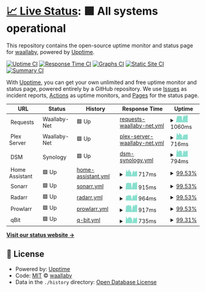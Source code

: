# [📈 Live Status](https://waallaby.github.io/up-time): <!--live status--> **🟩 All systems operational**

This repository contains the open-source uptime monitor and status page for [waallaby](https://waallaby.github.io/up-time), powered by [Upptime](https://github.com/upptime/upptime).

[![Uptime CI](https://github.com/waallaby/up-time/workflows/Uptime%20CI/badge.svg)](https://github.com/waallaby/up-time/actions?query=workflow%3A%22Uptime+CI%22)
[![Response Time CI](https://github.com/waallaby/up-time/workflows/Response%20Time%20CI/badge.svg)](https://github.com/waallaby/up-time/actions?query=workflow%3A%22Response+Time+CI%22)
[![Graphs CI](https://github.com/waallaby/up-time/workflows/Graphs%20CI/badge.svg)](https://github.com/waallaby/up-time/actions?query=workflow%3A%22Graphs+CI%22)
[![Static Site CI](https://github.com/waallaby/up-time/workflows/Static%20Site%20CI/badge.svg)](https://github.com/waallaby/up-time/actions?query=workflow%3A%22Static+Site+CI%22)
[![Summary CI](https://github.com/waallaby/up-time/workflows/Summary%20CI/badge.svg)](https://github.com/waallaby/up-time/actions?query=workflow%3A%22Summary+CI%22)

With [Upptime](https://upptime.js.org), you can get your own unlimited and free uptime monitor and status page, powered entirely by a GitHub repository. We use [Issues](https://github.com/waallaby/up-time/issues) as incident reports, [Actions](https://github.com/waallaby/up-time/actions) as uptime monitors, and [Pages](https://waallaby.github.io/up-time) for the status page.

<!--start: status pages-->
<!-- This summary is generated by Upptime (https://github.com/upptime/upptime) -->
<!-- Do not edit this manually, your changes will be overwritten -->
<!-- prettier-ignore -->
| URL | Status | History | Response Time | Uptime |
| --- | ------ | ------- | ------------- | ------ |
| <img alt="" src="https://request.waallaby.net/favicon.ico" height="13"> Requests | Waallaby-Net | 🟩 Up | [requests-waallaby-net.yml](https://github.com/waallaby/up-time/commits/HEAD/history/requests-waallaby-net.yml) | <details><summary><img alt="Response time graph" src="./graphs/requests-waallaby-net/response-time-week.png" height="20"> 1060ms</summary><br><a href="https://status.waallaby.net/history/requests-waallaby-net"><img alt="Response time 1318" src="https://img.shields.io/endpoint?url=https%3A%2F%2Fraw.githubusercontent.com%2Fwaallaby%2Fup-time%2FHEAD%2Fapi%2Frequests-waallaby-net%2Fresponse-time.json"></a><br><a href="https://status.waallaby.net/history/requests-waallaby-net"><img alt="24-hour response time 1102" src="https://img.shields.io/endpoint?url=https%3A%2F%2Fraw.githubusercontent.com%2Fwaallaby%2Fup-time%2FHEAD%2Fapi%2Frequests-waallaby-net%2Fresponse-time-day.json"></a><br><a href="https://status.waallaby.net/history/requests-waallaby-net"><img alt="7-day response time 1060" src="https://img.shields.io/endpoint?url=https%3A%2F%2Fraw.githubusercontent.com%2Fwaallaby%2Fup-time%2FHEAD%2Fapi%2Frequests-waallaby-net%2Fresponse-time-week.json"></a><br><a href="https://status.waallaby.net/history/requests-waallaby-net"><img alt="30-day response time 1087" src="https://img.shields.io/endpoint?url=https%3A%2F%2Fraw.githubusercontent.com%2Fwaallaby%2Fup-time%2FHEAD%2Fapi%2Frequests-waallaby-net%2Fresponse-time-month.json"></a><br><a href="https://status.waallaby.net/history/requests-waallaby-net"><img alt="1-year response time 1318" src="https://img.shields.io/endpoint?url=https%3A%2F%2Fraw.githubusercontent.com%2Fwaallaby%2Fup-time%2FHEAD%2Fapi%2Frequests-waallaby-net%2Fresponse-time-year.json"></a></details> | <details><summary><a href="https://status.waallaby.net/history/requests-waallaby-net">99.53%</a></summary><a href="https://status.waallaby.net/history/requests-waallaby-net"><img alt="All-time uptime 99.59%" src="https://img.shields.io/endpoint?url=https%3A%2F%2Fraw.githubusercontent.com%2Fwaallaby%2Fup-time%2FHEAD%2Fapi%2Frequests-waallaby-net%2Fuptime.json"></a><br><a href="https://status.waallaby.net/history/requests-waallaby-net"><img alt="24-hour uptime 100.00%" src="https://img.shields.io/endpoint?url=https%3A%2F%2Fraw.githubusercontent.com%2Fwaallaby%2Fup-time%2FHEAD%2Fapi%2Frequests-waallaby-net%2Fuptime-day.json"></a><br><a href="https://status.waallaby.net/history/requests-waallaby-net"><img alt="7-day uptime 99.53%" src="https://img.shields.io/endpoint?url=https%3A%2F%2Fraw.githubusercontent.com%2Fwaallaby%2Fup-time%2FHEAD%2Fapi%2Frequests-waallaby-net%2Fuptime-week.json"></a><br><a href="https://status.waallaby.net/history/requests-waallaby-net"><img alt="30-day uptime 98.41%" src="https://img.shields.io/endpoint?url=https%3A%2F%2Fraw.githubusercontent.com%2Fwaallaby%2Fup-time%2FHEAD%2Fapi%2Frequests-waallaby-net%2Fuptime-month.json"></a><br><a href="https://status.waallaby.net/history/requests-waallaby-net"><img alt="1-year uptime 99.59%" src="https://img.shields.io/endpoint?url=https%3A%2F%2Fraw.githubusercontent.com%2Fwaallaby%2Fup-time%2FHEAD%2Fapi%2Frequests-waallaby-net%2Fuptime-year.json"></a></details>
| <img alt="" src="https://plex.tv/favicon.ico" height="13"> Plex Server | Waallaby-Net | 🟩 Up | [plex-server-waallaby-net.yml](https://github.com/waallaby/up-time/commits/HEAD/history/plex-server-waallaby-net.yml) | <details><summary><img alt="Response time graph" src="./graphs/plex-server-waallaby-net/response-time-week.png" height="20"> 716ms</summary><br><a href="https://status.waallaby.net/history/plex-server-waallaby-net"><img alt="Response time 856" src="https://img.shields.io/endpoint?url=https%3A%2F%2Fraw.githubusercontent.com%2Fwaallaby%2Fup-time%2FHEAD%2Fapi%2Fplex-server-waallaby-net%2Fresponse-time.json"></a><br><a href="https://status.waallaby.net/history/plex-server-waallaby-net"><img alt="24-hour response time 742" src="https://img.shields.io/endpoint?url=https%3A%2F%2Fraw.githubusercontent.com%2Fwaallaby%2Fup-time%2FHEAD%2Fapi%2Fplex-server-waallaby-net%2Fresponse-time-day.json"></a><br><a href="https://status.waallaby.net/history/plex-server-waallaby-net"><img alt="7-day response time 716" src="https://img.shields.io/endpoint?url=https%3A%2F%2Fraw.githubusercontent.com%2Fwaallaby%2Fup-time%2FHEAD%2Fapi%2Fplex-server-waallaby-net%2Fresponse-time-week.json"></a><br><a href="https://status.waallaby.net/history/plex-server-waallaby-net"><img alt="30-day response time 672" src="https://img.shields.io/endpoint?url=https%3A%2F%2Fraw.githubusercontent.com%2Fwaallaby%2Fup-time%2FHEAD%2Fapi%2Fplex-server-waallaby-net%2Fresponse-time-month.json"></a><br><a href="https://status.waallaby.net/history/plex-server-waallaby-net"><img alt="1-year response time 856" src="https://img.shields.io/endpoint?url=https%3A%2F%2Fraw.githubusercontent.com%2Fwaallaby%2Fup-time%2FHEAD%2Fapi%2Fplex-server-waallaby-net%2Fresponse-time-year.json"></a></details> | <details><summary><a href="https://status.waallaby.net/history/plex-server-waallaby-net">99.53%</a></summary><a href="https://status.waallaby.net/history/plex-server-waallaby-net"><img alt="All-time uptime 92.89%" src="https://img.shields.io/endpoint?url=https%3A%2F%2Fraw.githubusercontent.com%2Fwaallaby%2Fup-time%2FHEAD%2Fapi%2Fplex-server-waallaby-net%2Fuptime.json"></a><br><a href="https://status.waallaby.net/history/plex-server-waallaby-net"><img alt="24-hour uptime 100.00%" src="https://img.shields.io/endpoint?url=https%3A%2F%2Fraw.githubusercontent.com%2Fwaallaby%2Fup-time%2FHEAD%2Fapi%2Fplex-server-waallaby-net%2Fuptime-day.json"></a><br><a href="https://status.waallaby.net/history/plex-server-waallaby-net"><img alt="7-day uptime 99.53%" src="https://img.shields.io/endpoint?url=https%3A%2F%2Fraw.githubusercontent.com%2Fwaallaby%2Fup-time%2FHEAD%2Fapi%2Fplex-server-waallaby-net%2Fuptime-week.json"></a><br><a href="https://status.waallaby.net/history/plex-server-waallaby-net"><img alt="30-day uptime 98.23%" src="https://img.shields.io/endpoint?url=https%3A%2F%2Fraw.githubusercontent.com%2Fwaallaby%2Fup-time%2FHEAD%2Fapi%2Fplex-server-waallaby-net%2Fuptime-month.json"></a><br><a href="https://status.waallaby.net/history/plex-server-waallaby-net"><img alt="1-year uptime 92.89%" src="https://img.shields.io/endpoint?url=https%3A%2F%2Fraw.githubusercontent.com%2Fwaallaby%2Fup-time%2FHEAD%2Fapi%2Fplex-server-waallaby-net%2Fuptime-year.json"></a></details>
| <img alt="" src="https://admin.waallaby.net/webman/favicon.ico" height="13"> DSM | Synology | 🟩 Up | [dsm-synology.yml](https://github.com/waallaby/up-time/commits/HEAD/history/dsm-synology.yml) | <details><summary><img alt="Response time graph" src="./graphs/dsm-synology/response-time-week.png" height="20"> 794ms</summary><br><a href="https://status.waallaby.net/history/dsm-synology"><img alt="Response time 873" src="https://img.shields.io/endpoint?url=https%3A%2F%2Fraw.githubusercontent.com%2Fwaallaby%2Fup-time%2FHEAD%2Fapi%2Fdsm-synology%2Fresponse-time.json"></a><br><a href="https://status.waallaby.net/history/dsm-synology"><img alt="24-hour response time 802" src="https://img.shields.io/endpoint?url=https%3A%2F%2Fraw.githubusercontent.com%2Fwaallaby%2Fup-time%2FHEAD%2Fapi%2Fdsm-synology%2Fresponse-time-day.json"></a><br><a href="https://status.waallaby.net/history/dsm-synology"><img alt="7-day response time 794" src="https://img.shields.io/endpoint?url=https%3A%2F%2Fraw.githubusercontent.com%2Fwaallaby%2Fup-time%2FHEAD%2Fapi%2Fdsm-synology%2Fresponse-time-week.json"></a><br><a href="https://status.waallaby.net/history/dsm-synology"><img alt="30-day response time 772" src="https://img.shields.io/endpoint?url=https%3A%2F%2Fraw.githubusercontent.com%2Fwaallaby%2Fup-time%2FHEAD%2Fapi%2Fdsm-synology%2Fresponse-time-month.json"></a><br><a href="https://status.waallaby.net/history/dsm-synology"><img alt="1-year response time 873" src="https://img.shields.io/endpoint?url=https%3A%2F%2Fraw.githubusercontent.com%2Fwaallaby%2Fup-time%2FHEAD%2Fapi%2Fdsm-synology%2Fresponse-time-year.json"></a></details> | <details><summary><a href="https://status.waallaby.net/history/dsm-synology">99.53%</a></summary><a href="https://status.waallaby.net/history/dsm-synology"><img alt="All-time uptime 99.55%" src="https://img.shields.io/endpoint?url=https%3A%2F%2Fraw.githubusercontent.com%2Fwaallaby%2Fup-time%2FHEAD%2Fapi%2Fdsm-synology%2Fuptime.json"></a><br><a href="https://status.waallaby.net/history/dsm-synology"><img alt="24-hour uptime 100.00%" src="https://img.shields.io/endpoint?url=https%3A%2F%2Fraw.githubusercontent.com%2Fwaallaby%2Fup-time%2FHEAD%2Fapi%2Fdsm-synology%2Fuptime-day.json"></a><br><a href="https://status.waallaby.net/history/dsm-synology"><img alt="7-day uptime 99.53%" src="https://img.shields.io/endpoint?url=https%3A%2F%2Fraw.githubusercontent.com%2Fwaallaby%2Fup-time%2FHEAD%2Fapi%2Fdsm-synology%2Fuptime-week.json"></a><br><a href="https://status.waallaby.net/history/dsm-synology"><img alt="30-day uptime 98.23%" src="https://img.shields.io/endpoint?url=https%3A%2F%2Fraw.githubusercontent.com%2Fwaallaby%2Fup-time%2FHEAD%2Fapi%2Fdsm-synology%2Fuptime-month.json"></a><br><a href="https://status.waallaby.net/history/dsm-synology"><img alt="1-year uptime 99.55%" src="https://img.shields.io/endpoint?url=https%3A%2F%2Fraw.githubusercontent.com%2Fwaallaby%2Fup-time%2FHEAD%2Fapi%2Fdsm-synology%2Fuptime-year.json"></a></details>
| <img alt="" src="https://assistant.waallaby.net/static/icons/favicon.ico" height="13"> Home Assistant | 🟩 Up | [home-assistant.yml](https://github.com/waallaby/up-time/commits/HEAD/history/home-assistant.yml) | <details><summary><img alt="Response time graph" src="./graphs/home-assistant/response-time-week.png" height="20"> 717ms</summary><br><a href="https://status.waallaby.net/history/home-assistant"><img alt="Response time 713" src="https://img.shields.io/endpoint?url=https%3A%2F%2Fraw.githubusercontent.com%2Fwaallaby%2Fup-time%2FHEAD%2Fapi%2Fhome-assistant%2Fresponse-time.json"></a><br><a href="https://status.waallaby.net/history/home-assistant"><img alt="24-hour response time 767" src="https://img.shields.io/endpoint?url=https%3A%2F%2Fraw.githubusercontent.com%2Fwaallaby%2Fup-time%2FHEAD%2Fapi%2Fhome-assistant%2Fresponse-time-day.json"></a><br><a href="https://status.waallaby.net/history/home-assistant"><img alt="7-day response time 717" src="https://img.shields.io/endpoint?url=https%3A%2F%2Fraw.githubusercontent.com%2Fwaallaby%2Fup-time%2FHEAD%2Fapi%2Fhome-assistant%2Fresponse-time-week.json"></a><br><a href="https://status.waallaby.net/history/home-assistant"><img alt="30-day response time 667" src="https://img.shields.io/endpoint?url=https%3A%2F%2Fraw.githubusercontent.com%2Fwaallaby%2Fup-time%2FHEAD%2Fapi%2Fhome-assistant%2Fresponse-time-month.json"></a><br><a href="https://status.waallaby.net/history/home-assistant"><img alt="1-year response time 713" src="https://img.shields.io/endpoint?url=https%3A%2F%2Fraw.githubusercontent.com%2Fwaallaby%2Fup-time%2FHEAD%2Fapi%2Fhome-assistant%2Fresponse-time-year.json"></a></details> | <details><summary><a href="https://status.waallaby.net/history/home-assistant">99.53%</a></summary><a href="https://status.waallaby.net/history/home-assistant"><img alt="All-time uptime 89.87%" src="https://img.shields.io/endpoint?url=https%3A%2F%2Fraw.githubusercontent.com%2Fwaallaby%2Fup-time%2FHEAD%2Fapi%2Fhome-assistant%2Fuptime.json"></a><br><a href="https://status.waallaby.net/history/home-assistant"><img alt="24-hour uptime 100.00%" src="https://img.shields.io/endpoint?url=https%3A%2F%2Fraw.githubusercontent.com%2Fwaallaby%2Fup-time%2FHEAD%2Fapi%2Fhome-assistant%2Fuptime-day.json"></a><br><a href="https://status.waallaby.net/history/home-assistant"><img alt="7-day uptime 99.53%" src="https://img.shields.io/endpoint?url=https%3A%2F%2Fraw.githubusercontent.com%2Fwaallaby%2Fup-time%2FHEAD%2Fapi%2Fhome-assistant%2Fuptime-week.json"></a><br><a href="https://status.waallaby.net/history/home-assistant"><img alt="30-day uptime 89.81%" src="https://img.shields.io/endpoint?url=https%3A%2F%2Fraw.githubusercontent.com%2Fwaallaby%2Fup-time%2FHEAD%2Fapi%2Fhome-assistant%2Fuptime-month.json"></a><br><a href="https://status.waallaby.net/history/home-assistant"><img alt="1-year uptime 89.87%" src="https://img.shields.io/endpoint?url=https%3A%2F%2Fraw.githubusercontent.com%2Fwaallaby%2Fup-time%2FHEAD%2Fapi%2Fhome-assistant%2Fuptime-year.json"></a></details>
| <img alt="" src="https://tv.waallaby.net/Content/Images/Icons/favicon-16x16.png" height="13"> Sonarr | 🟩 Up | [sonarr.yml](https://github.com/waallaby/up-time/commits/HEAD/history/sonarr.yml) | <details><summary><img alt="Response time graph" src="./graphs/sonarr/response-time-week.png" height="20"> 915ms</summary><br><a href="https://status.waallaby.net/history/sonarr"><img alt="Response time 1115" src="https://img.shields.io/endpoint?url=https%3A%2F%2Fraw.githubusercontent.com%2Fwaallaby%2Fup-time%2FHEAD%2Fapi%2Fsonarr%2Fresponse-time.json"></a><br><a href="https://status.waallaby.net/history/sonarr"><img alt="24-hour response time 949" src="https://img.shields.io/endpoint?url=https%3A%2F%2Fraw.githubusercontent.com%2Fwaallaby%2Fup-time%2FHEAD%2Fapi%2Fsonarr%2Fresponse-time-day.json"></a><br><a href="https://status.waallaby.net/history/sonarr"><img alt="7-day response time 915" src="https://img.shields.io/endpoint?url=https%3A%2F%2Fraw.githubusercontent.com%2Fwaallaby%2Fup-time%2FHEAD%2Fapi%2Fsonarr%2Fresponse-time-week.json"></a><br><a href="https://status.waallaby.net/history/sonarr"><img alt="30-day response time 955" src="https://img.shields.io/endpoint?url=https%3A%2F%2Fraw.githubusercontent.com%2Fwaallaby%2Fup-time%2FHEAD%2Fapi%2Fsonarr%2Fresponse-time-month.json"></a><br><a href="https://status.waallaby.net/history/sonarr"><img alt="1-year response time 1115" src="https://img.shields.io/endpoint?url=https%3A%2F%2Fraw.githubusercontent.com%2Fwaallaby%2Fup-time%2FHEAD%2Fapi%2Fsonarr%2Fresponse-time-year.json"></a></details> | <details><summary><a href="https://status.waallaby.net/history/sonarr">99.53%</a></summary><a href="https://status.waallaby.net/history/sonarr"><img alt="All-time uptime 99.36%" src="https://img.shields.io/endpoint?url=https%3A%2F%2Fraw.githubusercontent.com%2Fwaallaby%2Fup-time%2FHEAD%2Fapi%2Fsonarr%2Fuptime.json"></a><br><a href="https://status.waallaby.net/history/sonarr"><img alt="24-hour uptime 100.00%" src="https://img.shields.io/endpoint?url=https%3A%2F%2Fraw.githubusercontent.com%2Fwaallaby%2Fup-time%2FHEAD%2Fapi%2Fsonarr%2Fuptime-day.json"></a><br><a href="https://status.waallaby.net/history/sonarr"><img alt="7-day uptime 99.53%" src="https://img.shields.io/endpoint?url=https%3A%2F%2Fraw.githubusercontent.com%2Fwaallaby%2Fup-time%2FHEAD%2Fapi%2Fsonarr%2Fuptime-week.json"></a><br><a href="https://status.waallaby.net/history/sonarr"><img alt="30-day uptime 98.23%" src="https://img.shields.io/endpoint?url=https%3A%2F%2Fraw.githubusercontent.com%2Fwaallaby%2Fup-time%2FHEAD%2Fapi%2Fsonarr%2Fuptime-month.json"></a><br><a href="https://status.waallaby.net/history/sonarr"><img alt="1-year uptime 99.36%" src="https://img.shields.io/endpoint?url=https%3A%2F%2Fraw.githubusercontent.com%2Fwaallaby%2Fup-time%2FHEAD%2Fapi%2Fsonarr%2Fuptime-year.json"></a></details>
| <img alt="" src="https://movies.waallaby.net/Content/Images/Icons/favicon-16x16.png" height="13"> Radarr | 🟩 Up | [radarr.yml](https://github.com/waallaby/up-time/commits/HEAD/history/radarr.yml) | <details><summary><img alt="Response time graph" src="./graphs/radarr/response-time-week.png" height="20"> 964ms</summary><br><a href="https://status.waallaby.net/history/radarr"><img alt="Response time 1193" src="https://img.shields.io/endpoint?url=https%3A%2F%2Fraw.githubusercontent.com%2Fwaallaby%2Fup-time%2FHEAD%2Fapi%2Fradarr%2Fresponse-time.json"></a><br><a href="https://status.waallaby.net/history/radarr"><img alt="24-hour response time 977" src="https://img.shields.io/endpoint?url=https%3A%2F%2Fraw.githubusercontent.com%2Fwaallaby%2Fup-time%2FHEAD%2Fapi%2Fradarr%2Fresponse-time-day.json"></a><br><a href="https://status.waallaby.net/history/radarr"><img alt="7-day response time 964" src="https://img.shields.io/endpoint?url=https%3A%2F%2Fraw.githubusercontent.com%2Fwaallaby%2Fup-time%2FHEAD%2Fapi%2Fradarr%2Fresponse-time-week.json"></a><br><a href="https://status.waallaby.net/history/radarr"><img alt="30-day response time 903" src="https://img.shields.io/endpoint?url=https%3A%2F%2Fraw.githubusercontent.com%2Fwaallaby%2Fup-time%2FHEAD%2Fapi%2Fradarr%2Fresponse-time-month.json"></a><br><a href="https://status.waallaby.net/history/radarr"><img alt="1-year response time 1193" src="https://img.shields.io/endpoint?url=https%3A%2F%2Fraw.githubusercontent.com%2Fwaallaby%2Fup-time%2FHEAD%2Fapi%2Fradarr%2Fresponse-time-year.json"></a></details> | <details><summary><a href="https://status.waallaby.net/history/radarr">99.53%</a></summary><a href="https://status.waallaby.net/history/radarr"><img alt="All-time uptime 99.31%" src="https://img.shields.io/endpoint?url=https%3A%2F%2Fraw.githubusercontent.com%2Fwaallaby%2Fup-time%2FHEAD%2Fapi%2Fradarr%2Fuptime.json"></a><br><a href="https://status.waallaby.net/history/radarr"><img alt="24-hour uptime 100.00%" src="https://img.shields.io/endpoint?url=https%3A%2F%2Fraw.githubusercontent.com%2Fwaallaby%2Fup-time%2FHEAD%2Fapi%2Fradarr%2Fuptime-day.json"></a><br><a href="https://status.waallaby.net/history/radarr"><img alt="7-day uptime 99.53%" src="https://img.shields.io/endpoint?url=https%3A%2F%2Fraw.githubusercontent.com%2Fwaallaby%2Fup-time%2FHEAD%2Fapi%2Fradarr%2Fuptime-week.json"></a><br><a href="https://status.waallaby.net/history/radarr"><img alt="30-day uptime 98.23%" src="https://img.shields.io/endpoint?url=https%3A%2F%2Fraw.githubusercontent.com%2Fwaallaby%2Fup-time%2FHEAD%2Fapi%2Fradarr%2Fuptime-month.json"></a><br><a href="https://status.waallaby.net/history/radarr"><img alt="1-year uptime 99.31%" src="https://img.shields.io/endpoint?url=https%3A%2F%2Fraw.githubusercontent.com%2Fwaallaby%2Fup-time%2FHEAD%2Fapi%2Fradarr%2Fuptime-year.json"></a></details>
| <img alt="" src="https://index.waallaby.net/Content/Images/Icons/favicon-16x16.png" height="13"> Prowlarr | 🟩 Up | [prowlarr.yml](https://github.com/waallaby/up-time/commits/HEAD/history/prowlarr.yml) | <details><summary><img alt="Response time graph" src="./graphs/prowlarr/response-time-week.png" height="20"> 917ms</summary><br><a href="https://status.waallaby.net/history/prowlarr"><img alt="Response time 1107" src="https://img.shields.io/endpoint?url=https%3A%2F%2Fraw.githubusercontent.com%2Fwaallaby%2Fup-time%2FHEAD%2Fapi%2Fprowlarr%2Fresponse-time.json"></a><br><a href="https://status.waallaby.net/history/prowlarr"><img alt="24-hour response time 982" src="https://img.shields.io/endpoint?url=https%3A%2F%2Fraw.githubusercontent.com%2Fwaallaby%2Fup-time%2FHEAD%2Fapi%2Fprowlarr%2Fresponse-time-day.json"></a><br><a href="https://status.waallaby.net/history/prowlarr"><img alt="7-day response time 917" src="https://img.shields.io/endpoint?url=https%3A%2F%2Fraw.githubusercontent.com%2Fwaallaby%2Fup-time%2FHEAD%2Fapi%2Fprowlarr%2Fresponse-time-week.json"></a><br><a href="https://status.waallaby.net/history/prowlarr"><img alt="30-day response time 944" src="https://img.shields.io/endpoint?url=https%3A%2F%2Fraw.githubusercontent.com%2Fwaallaby%2Fup-time%2FHEAD%2Fapi%2Fprowlarr%2Fresponse-time-month.json"></a><br><a href="https://status.waallaby.net/history/prowlarr"><img alt="1-year response time 1107" src="https://img.shields.io/endpoint?url=https%3A%2F%2Fraw.githubusercontent.com%2Fwaallaby%2Fup-time%2FHEAD%2Fapi%2Fprowlarr%2Fresponse-time-year.json"></a></details> | <details><summary><a href="https://status.waallaby.net/history/prowlarr">99.53%</a></summary><a href="https://status.waallaby.net/history/prowlarr"><img alt="All-time uptime 99.31%" src="https://img.shields.io/endpoint?url=https%3A%2F%2Fraw.githubusercontent.com%2Fwaallaby%2Fup-time%2FHEAD%2Fapi%2Fprowlarr%2Fuptime.json"></a><br><a href="https://status.waallaby.net/history/prowlarr"><img alt="24-hour uptime 100.00%" src="https://img.shields.io/endpoint?url=https%3A%2F%2Fraw.githubusercontent.com%2Fwaallaby%2Fup-time%2FHEAD%2Fapi%2Fprowlarr%2Fuptime-day.json"></a><br><a href="https://status.waallaby.net/history/prowlarr"><img alt="7-day uptime 99.53%" src="https://img.shields.io/endpoint?url=https%3A%2F%2Fraw.githubusercontent.com%2Fwaallaby%2Fup-time%2FHEAD%2Fapi%2Fprowlarr%2Fuptime-week.json"></a><br><a href="https://status.waallaby.net/history/prowlarr"><img alt="30-day uptime 98.23%" src="https://img.shields.io/endpoint?url=https%3A%2F%2Fraw.githubusercontent.com%2Fwaallaby%2Fup-time%2FHEAD%2Fapi%2Fprowlarr%2Fuptime-month.json"></a><br><a href="https://status.waallaby.net/history/prowlarr"><img alt="1-year uptime 99.31%" src="https://img.shields.io/endpoint?url=https%3A%2F%2Fraw.githubusercontent.com%2Fwaallaby%2Fup-time%2FHEAD%2Fapi%2Fprowlarr%2Fuptime-year.json"></a></details>
| <img alt="" src="https://torrent.waallaby.net/images/qbittorrent32.png" height="13"> qBit | 🟩 Up | [q-bit.yml](https://github.com/waallaby/up-time/commits/HEAD/history/q-bit.yml) | <details><summary><img alt="Response time graph" src="./graphs/q-bit/response-time-week.png" height="20"> 735ms</summary><br><a href="https://status.waallaby.net/history/q-bit"><img alt="Response time 819" src="https://img.shields.io/endpoint?url=https%3A%2F%2Fraw.githubusercontent.com%2Fwaallaby%2Fup-time%2FHEAD%2Fapi%2Fq-bit%2Fresponse-time.json"></a><br><a href="https://status.waallaby.net/history/q-bit"><img alt="24-hour response time 708" src="https://img.shields.io/endpoint?url=https%3A%2F%2Fraw.githubusercontent.com%2Fwaallaby%2Fup-time%2FHEAD%2Fapi%2Fq-bit%2Fresponse-time-day.json"></a><br><a href="https://status.waallaby.net/history/q-bit"><img alt="7-day response time 735" src="https://img.shields.io/endpoint?url=https%3A%2F%2Fraw.githubusercontent.com%2Fwaallaby%2Fup-time%2FHEAD%2Fapi%2Fq-bit%2Fresponse-time-week.json"></a><br><a href="https://status.waallaby.net/history/q-bit"><img alt="30-day response time 696" src="https://img.shields.io/endpoint?url=https%3A%2F%2Fraw.githubusercontent.com%2Fwaallaby%2Fup-time%2FHEAD%2Fapi%2Fq-bit%2Fresponse-time-month.json"></a><br><a href="https://status.waallaby.net/history/q-bit"><img alt="1-year response time 819" src="https://img.shields.io/endpoint?url=https%3A%2F%2Fraw.githubusercontent.com%2Fwaallaby%2Fup-time%2FHEAD%2Fapi%2Fq-bit%2Fresponse-time-year.json"></a></details> | <details><summary><a href="https://status.waallaby.net/history/q-bit">99.31%</a></summary><a href="https://status.waallaby.net/history/q-bit"><img alt="All-time uptime 99.22%" src="https://img.shields.io/endpoint?url=https%3A%2F%2Fraw.githubusercontent.com%2Fwaallaby%2Fup-time%2FHEAD%2Fapi%2Fq-bit%2Fuptime.json"></a><br><a href="https://status.waallaby.net/history/q-bit"><img alt="24-hour uptime 100.00%" src="https://img.shields.io/endpoint?url=https%3A%2F%2Fraw.githubusercontent.com%2Fwaallaby%2Fup-time%2FHEAD%2Fapi%2Fq-bit%2Fuptime-day.json"></a><br><a href="https://status.waallaby.net/history/q-bit"><img alt="7-day uptime 99.31%" src="https://img.shields.io/endpoint?url=https%3A%2F%2Fraw.githubusercontent.com%2Fwaallaby%2Fup-time%2FHEAD%2Fapi%2Fq-bit%2Fuptime-week.json"></a><br><a href="https://status.waallaby.net/history/q-bit"><img alt="30-day uptime 98.13%" src="https://img.shields.io/endpoint?url=https%3A%2F%2Fraw.githubusercontent.com%2Fwaallaby%2Fup-time%2FHEAD%2Fapi%2Fq-bit%2Fuptime-month.json"></a><br><a href="https://status.waallaby.net/history/q-bit"><img alt="1-year uptime 99.22%" src="https://img.shields.io/endpoint?url=https%3A%2F%2Fraw.githubusercontent.com%2Fwaallaby%2Fup-time%2FHEAD%2Fapi%2Fq-bit%2Fuptime-year.json"></a></details>

<!--end: status pages-->

[**Visit our status website →**](https://waallaby.github.io/up-time)

## 📄 License

- Powered by: [Upptime](https://github.com/upptime/upptime)
- Code: [MIT](./LICENSE) © [waallaby](https://waallaby.github.io/up-time)
- Data in the `./history` directory: [Open Database License](https://opendatacommons.org/licenses/odbl/1-0/)
